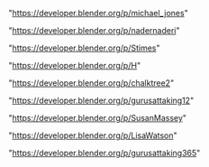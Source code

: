 "https://developer.blender.org/p/michael_jones"

"https://developer.blender.org/p/nadernaderi"

"https://developer.blender.org/p/Stimes"

"https://developer.blender.org/p/H"

"https://developer.blender.org/p/chalktree2"

"https://developer.blender.org/p/gurusattaking12"

"https://developer.blender.org/p/SusanMassey"

"https://developer.blender.org/p/LisaWatson"

"https://developer.blender.org/p/gurusattaking365"

